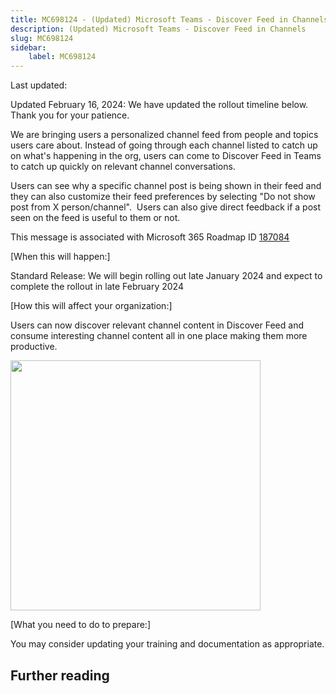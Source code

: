 ```yaml
---
title: MC698124 - (Updated) Microsoft Teams - Discover Feed in Channels
description: (Updated) Microsoft Teams - Discover Feed in Channels
slug: MC698124
sidebar:
    label: MC698124
---
```



Last updated: 

<p style="">Updated February 16, 2024: We have updated the rollout timeline below. Thank you for your patience.</p><p style="">We are bringing users a personalized channel feed from people and topics users care about. Instead of going through each channel listed to catch up on what's happening in the org, users can come to Discover Feed in Teams to catch up quickly on relevant channel conversations.&nbsp;&nbsp;<br></p><p>Users can see why a specific channel post is being shown in their feed and they can also customize their feed preferences by selecting "Do not show post from X person/channel".&nbsp; Users can also give direct feedback if a post seen on the feed is useful to them or not.&nbsp;</p>
<p>This message is associated with Microsoft 365 Roadmap ID <a href="https://www.microsoft.com/microsoft-365/roadmap?rtc=1%26filters=&amp;searchterms=187084" target="_blank">187084</a></p>

<p>[When this will happen:]<br></p><p>Standard Release: We will begin rolling out late January 2024 and expect to complete the rollout in late February 2024</p>

<p>[How this will affect your organization:]<br></p><p>Users can now discover relevant channel content in Discover Feed and consume interesting channel content all in one place making them more productive.</p><p><img src="https://img-prod-cms-rt-microsoft-com.akamaized.net/cms/api/am/imageFileData/RW1fKoH?ver=85e8" style="width: 400px;"><br></p><p>[What you need to do to prepare:]<br></p>

<p>You may consider updating your training and documentation as appropriate.</p>

## Further reading
